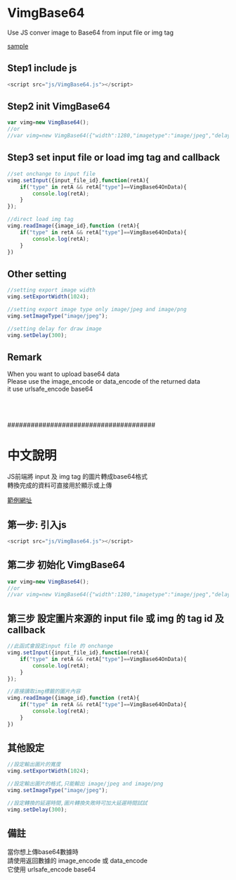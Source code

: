 
<h1>VimgBase64</h1>
Use JS conver image to Base64 from input file or img tag 

[sample](https://tool.vfhhu.xyz/a_js_sample/vbase64.php)
<h2>
Step1 include js
</h2>

``````js
<script src="js/VimgBase64.js"></script>
``````


<h2>
Step2 init VimgBase64
</h2>

``````js
var vimg=new VimgBase64();
//or
//var vimg=new VimgBase64({"width":1280,"imagetype":"image/jpeg","delay":300});
``````

<h2>
Step3 set input file or load img tag and callback
</h2>

``````js
//set onchange to input file
vimg.setInput({input_file_id},function(retA){
    if("type" in retA && retA["type"]==VimgBase64OnData){
        console.log(retA);   
    }
});

//direct load img tag
vimg.readImage({image_id},function (retA){
    if("type" in retA && retA["type"]==VimgBase64OnData){
        console.log(retA);
    }
})
``````

<h2>
Other setting
</h2>

``````js
//setting export image width
vimg.setExportWidth(1024);

//setting export image type only image/jpeg and image/png
vimg.setImageType("image/jpeg");

//setting delay for draw image
vimg.setDelay(300);
``````
<h2>
Remark
</h2>
When you want to upload base64 data
<br>
Please use the image_encode or data_encode of the returned data
<br>
it use urlsafe_encode base64

<br><br><br>
######################################
<h1>中文說明</h1>
JS前端將 input 及 img tag 的圖片轉成base64格式
<br>
轉換完成的資料可直接用於顯示或上傳

[範例網址](https://tool.vfhhu.xyz/a_js_sample/vbase64.php)
<h2>
第一步: 引入js
</h2>

``````js
<script src="js/VimgBase64.js"></script>
``````

<h2>
第二步 初始化 VimgBase64
</h2>

``````js
var vimg=new VimgBase64();
//or
//var vimg=new VimgBase64({"width":1280,"imagetype":"image/jpeg","delay":300});
``````

<h2>
第三步 設定圖片來源的 input file 或 img 的 tag id 及callback
</h2>

``````js
//此函式會設定input file 的 onchange
vimg.setInput({input_file_id},function(retA){
    if("type" in retA && retA["type"]==VimgBase64OnData){
        console.log(retA);   
    }
});

//直接讀取img標籤的圖片內容
vimg.readImage({image_id},function (retA){    
    if("type" in retA && retA["type"]==VimgBase64OnData){
        console.log(retA);
    }
})
``````

<h2>
其他設定
</h2>

``````js
//設定輸出圖片的寬度
vimg.setExportWidth(1024);

//設定輸出圖片的格式,只能輸出 image/jpeg and image/png
vimg.setImageType("image/jpeg");

//設定轉換的延遲時間,圖片轉換失敗時可加大延遲時間試試
vimg.setDelay(300);
``````

<h2>
備註
</h2>
當你想上傳base64數據時
<br>
請使用返回數據的 image_encode 或 data_encode
<br>
它使用 urlsafe_encode base64